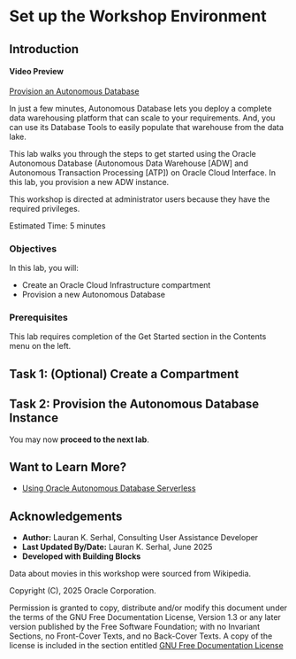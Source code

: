 <!--
    {
        "name":"Provision an ADB instance for the Data Sharing and Data Lake workshops",
        "description":"common block, provision-data-sharing-lake-block.md.",
        "author":"Lauran K. Serhal, Consulting User Assistance Developer",
        "lastUpdated":"Lauran K. Serhal, June 2025"
    }
-->

# Set up the Workshop Environment

## Introduction

#### Video Preview

<!--[](youtube:BvSkiWWhuN4)-->

[Provision an Autonomous Database](videohub:1_o5aynk24)

In just a few minutes, Autonomous Database lets you deploy a complete data warehousing platform that can scale to your requirements. And, you can use its Database Tools to easily populate that warehouse from the data lake.

This lab walks you through the steps to get started using the Oracle Autonomous Database (Autonomous Data Warehouse [ADW] and Autonomous Transaction Processing [ATP]) on Oracle Cloud Interface. In this lab, you provision a new ADW instance.

This workshop is directed at administrator users because they have the required privileges.

Estimated Time: 5 minutes

### Objectives

In this lab, you will:

* Create an Oracle Cloud Infrastructure compartment
* Provision a new Autonomous Database

### Prerequisites

This lab requires completion of the Get Started section in the Contents menu on the left.

## Task 1: (Optional) Create a Compartment

[](include:iam-compartment-create-body.md)

## Task 2: Provision the Autonomous Database Instance

[](include:adb-provision-data-sharing-lake-task.md)

You may now **proceed to the next lab**.

## Want to Learn More?

* [Using Oracle Autonomous Database Serverless](https://docs.oracle.com/en/cloud/paas/autonomous-database/serverless/adbsb/index.html#Oracle%C2%AE-Cloud)

## Acknowledgements

- **Author:** Lauran K. Serhal, Consulting User Assistance Developer
- **Last Updated By/Date:** Lauran K. Serhal, June 2025
- **Developed with Building Blocks**

Data about movies in this workshop were sourced from Wikipedia.

Copyright (C), 2025 Oracle Corporation.

Permission is granted to copy, distribute and/or modify this document under the terms of the GNU Free Documentation License, Version 1.3 or any later version published by the Free Software Foundation; with no Invariant Sections, no Front-Cover Texts, and no Back-Cover Texts. A copy of the license is included in the section entitled [GNU Free Documentation License](https://oracle-livelabs.github.io/adb/shared/adb-15-minutes/introduction/files/gnu-free-documentation-license.txt)
